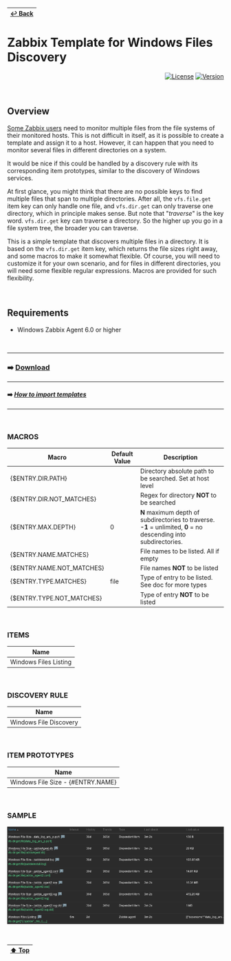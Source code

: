 | [↩️ Back](./) |
| --- |

# Zabbix Template for Windows Files Discovery

<div align="right">

[![License](https://img.shields.io/badge/License-GPL3-blue?logo=opensourceinitiative&logoColor=fff)](./LICENSE)
[![Version](https://img.shields.io/badge/Version-701-blue?logo=AdGuard&color=0aa8d2)](./windows_files_by_zabbix_agent.yaml)

</div>

<BR>

## Overview

[Some Zabbix users](https://www.zabbix.com/forum/zabbix-help/486606-flexible-template-for-monitoring-multiple-files) need to monitor multiple files from the file systems of their monitored hosts. This is not difficult in itself, as it is possible to create a template and assign it to a host. However, it can happen that you need to monitor several files in different directories on a system.

It would be nice if this could be handled by a discovery rule with its corresponding item prototypes, similar to the discovery of Windows services.

At first glance, you might think that there are no possible keys to find multiple files that span to multiple directories. After all, the `vfs.file.get` item key can only handle one file, and `vfs.dir.get` can only traverse one directory, which in principle makes sense. But note that "_traverse_" is the key word. `vfs.dir.get` key can traverse a directory. So the higher up you go in a file system tree, the broader you can traverse.

This is a simple template that discovers multiple files in a directory. It is based on the `vfs.dir.get` item key, which returns the file sizes right away, and some macros to make it somewhat flexible. Of course, you will need to customize it for your own scenario, and for files in different directories, you will need some flexible regular expressions. Macros are provided for such flexibility.

<BR>

## Requirements

- Windows Zabbix Agent 6.0 or higher

<BR>

---
### ➡️ [Download](./windows_files_by_zabbix_agent.yaml)
---
#### ➡️ [*How to import templates*](https://www.zabbix.com/documentation/current/en/manual/xml_export_import/templates#importing)
---

<BR>

### MACROS

| Macro                     | Default Value | Description |
| ------------------------- | ------------- | ----------- |
| {$ENTRY.DIR.PATH}         |               | Directory absolute path to be searched. Set at host level |
| {$ENTRY.DIR.NOT_MATCHES}  |               | Regex for directory **NOT** to be searched |
| {$ENTRY.MAX.DEPTH}        | 0             | **N** maximum depth of subdirectories to traverse. **-1** = unlimited, **0** = no descending into subdirectories. |
| {$ENTRY.NAME.MATCHES}     |               | File names to be listed. All if empty |
| {$ENTRY.NAME.NOT_MATCHES} |               | File names **NOT** to be listed |
| {$ENTRY.TYPE.MATCHES}     | file          | Type of entry to be listed. See doc for more types |
| {$ENTRY.TYPE.NOT_MATCHES} |               | Type of entry **NOT** to be listed |

<BR>

### ITEMS

| Name                  |
| --------------------- |
| Windows Files Listing |

<BR>

### DISCOVERY RULE

| Name                   |
| ---------------------- |
| Windows File Discovery |

<BR>

### ITEM PROTOTYPES

| Name                                                   |
| ---------------------------------- |
| Windows File Size - {\#ENTRY.NAME} |

<BR>

### SAMPLE
![Dashboard example](./image/sample_files.png)

<BR>

| [⬆️ Top](#directory-file-size-listing) |
| --- |
